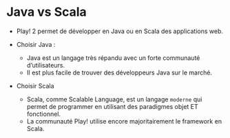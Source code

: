 # Java vs Scala

* Play! 2 permet de développer en Java ou en Scala des applications web.

* Choisir Java :

  * Java est un langage très répandu avec un forte communauté d’utilisateurs.
  * Il est plus facile de trouver des développeurs Java sur le marché.

* Choisir Scala
  * Scala, comme Scalable Language, est un langage `moderne` qui permet de programmer en utilisant des paradigmes objet ET fonctionnel.
  * La communauté Play! utilise encore majoritairement le framework en Scala.

